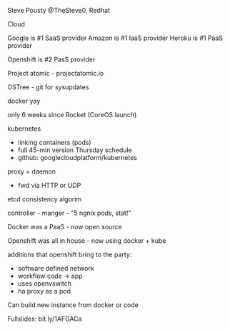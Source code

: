Steve Pousty @TheSteve0, Redhat

Cloud

Google is #1 SaaS provider
Amazon is #1 IaaS provider 
Heroku is #1 PaaS provider

Openshift is #2 PasS provider

Project atomic - projectatomic.io

OSTree - git for sysupdates

docker yay

only 6 weeks since Rocket (CoreOS launch)

kubernetes 
 - linking containers (pods) 
 - full 45-min version Thursday schedule
 - github: googlecloudplatform/kubernetes


proxy = daemon 
 - fwd via HTTP or UDP

etcd consistency algorim

controller - manger - "5 ngnix pods, stat!"

Docker was a PaaS - now open source

Openshift was all in house - now using docker + kube

additions that openshift bring to the party: 
 - software defined network
 - workflow code -> app
 - uses openvswitch
 - ha proxy as a pod

Can build new instance from docker or code

Fullslides: bit.ly/1AFGACa
